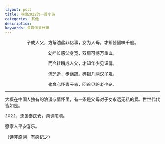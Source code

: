 ```yaml
---
layout: post
title: 写给2022的一首小诗
categories: 其他
description: 
keywords: 语音信号处理
---
```


<p align="center">子成人父，方解油盐非亿事，女为人母，才知酱醋味千般。</p>
<p align="center">幼年长感父身宽，双肩可憾万重山。</p>
<p align="center">而今转瞬成人父，才知年少见识偏。</p>
<p align="center">流光逝，步蹒跚。碎银几两汉子难。</p>
<p align="center">也曾心怀青云志，回首只盼老少安。</p>

---

大概在中国人独有的浪漫与情怀里，有一条是父母对子女永远无私的爱。世世代代皆如是。

2022，愿国泰民安，风调雨顺。

愿家人平安喜乐。

（诗非原创，有感记之）
